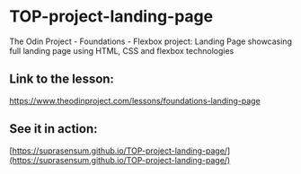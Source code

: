 # TOP-project-landing-page

The Odin Project - Foundations - Flexbox project: Landing Page showcasing full landing page using HTML, CSS and flexbox technologies

## Link to the lesson:

https://www.theodinproject.com/lessons/foundations-landing-page

## See it in action:

[https://suprasensum.github.io/TOP-project-landing-page/](https://suprasensum.github.io/TOP-project-landing-page/)